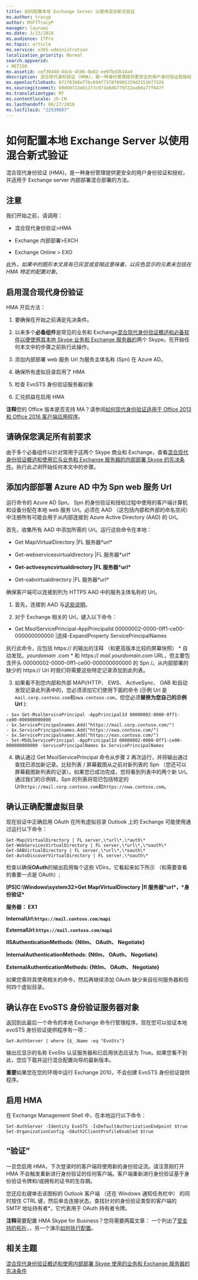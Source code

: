 ```yaml
---
title: 如何配置本地 Exchange Server 以使用混合新式验证
ms.author: tracyp
author: MSFTTracyP
manager: laurawi
ms.date: 3/23/2018
ms.audience: ITPro
ms.topic: article
ms.service: o365-administration
localization_priority: Normal
search.appverid:
- MET150
ms.assetid: cef3044d-d4cb-4586-8e82-ee97bd3b14ad
description: 混合现代身份验证 (HMA)，是一种身份管理提供更安全的用户身份验证和授权，并适用于 Exchange server 内部部署混合部署的方法。
ms.openlocfilehash: 871f03b8e776c694f7378f6905259d21516f7326
ms.sourcegitcommit: 69d60723e611f3c973a6d6779722aa9da77f647f
ms.translationtype: MT
ms.contentlocale: zh-CN
ms.lasthandoff: 08/27/2018
ms.locfileid: "22539687"
---
```

# <a name="how-to-configure-exchange-server-on-premises-to-use-hybrid-modern-authentication"></a>如何配置本地 Exchange Server 以使用混合新式验证

混合现代身份验证 (HMA)，是一种身份管理提供更安全的用户身份验证和授权，并适用于 Exchange server 内部部署混合部署的方法。
  
## <a name="fyi"></a>注意

我们开始之前，请调用：
  
- 混合现代身份验证\>HMA
    
- Exchange 内部部署\>EXCH
    
- Exchange Online \> EXO
    
此外，*如果中的图形本文具有已灰显或变暗这意味着，以灰色显示的元素未包括在 HMA 特定的配置对象*。 
  
## <a name="enabling-hybrid-modern-authentication"></a>启用混合现代身份验证

HMA 开启方法：
  
1. 要确保在开始之前满足先决条件。
    
1. 以来多个**必备组件**是常见的业务和 Exchange[混合现代身份验证概述和必备软件以便使用其本地 Skype 业务和 Exchange 服务器的](hybrid-modern-auth-overview.md)两个 Skype。在开始任何本文中的步骤之前执行此操作。
    
2. 添加内部部署 web 服务 Url 为服务主体名称 (Spn) 在 Azure AD。
    
3. 确保所有虚拟目录启用了 HMA
    
4. 检查 EvoSTS 身份验证服务器对象
    
5. 汇兑损益在启用 HMA
    
 **注释**您的 Office 版本是否支持 MA？请参阅[如何现代身份验证适用于 Office 2013 和 Office 2016 客户端应用程序](modern-auth-for-office-2013-and-2016.md)。
  
## <a name="make-sure-you-meet-all-the-pre-reqs"></a>请确保您满足所有前要求

由于多个必备组件以针对常用于这两个 Skype 商业和 Exchange，查看[混合现代身份验证概述和使用它与业务和 Exchange 服务器的内部部署 Skype 的先决条件](hybrid-modern-auth-overview.md)。执行此*之前*开始任何本文中的步骤。 
  
## <a name="add-on-premises-web-service-urls-as-spns-in-azure-ad"></a>添加内部部署 Azure AD 中为 Spn web 服务 Url

运行命令的 Azure AD Spn。 Spn 的身份验证和授权过程中使用的客户端计算机和设备分配在本地 web 服务 Url。必须在 AAD （这包括内部和外部的命名空间） 中注册所有可能会用于从内部连接到 Azure Active Directory (AAD) 的 Url。
  
首先，收集所有 AAD 中添加所需的 Url。运行这些命令在本地：
  
- Get MapiVirtualDirectory |FL 服务器\*url\*
    
- Get-webservicesvirtualdirectory |FL 服务器\*url\*
    
- **Get-activesyncvirtualdirectory |FL 服务器\*url\***
    
- Get-oabvirtualdirectory |FL 服务器\*url\*
    
确保客户端可以连接到列为 HTTPS AAD 中的服务主体名称的 Url。
  
1. 首先，连接到 AAD 与[这些说明](https://docs.microsoft.com/en-us/office365/enterprise/powershell/connect-to-office-365-powershell)。
    
2. 对于 Exchange 相关的 Url，键入以下命令：
    
- Get MsolServicePrincipal-AppPrincipalId 00000002-0000-0ff1-ce00-000000000000 |选择-ExpandProperty ServicePrincipalNames
    
执行此命令，应包括 https:// 的输出的注释 （和更高版本比较的屏幕快照） * 自动发现。*yourdomain* .com * 和 https:// *mail.yourdomain.com* URL，但主要包含开头 00000002-0000-0ff1-ce00-000000000000 的 Spn /。从内部部署的缺少的 https:// Url 时我们将需要这些特定记录添加到此列表。 
  
3. 如果看不到您内部和外部 MAPI/HTTP、 EWS、 ActiveSync、 OAB 和自动发现记录此列表中的，您必须添加它们使用下面的命令 (示例 Url 是`mail.corp.contoso.com`和`owa.contoso.com`，但您必须**替换为您自己的示例 Url** ): </br>
```
- $x= Get-MsolServicePrincipal -AppPrincipalId 00000002-0000-0ff1-ce00-000000000000   
- $x.ServicePrincipalnames.Add("https://mail.corp.contoso.com/")
- $x.ServicePrincipalnames.Add("https://owa.contoso.com/")
- $x.ServicePrincipalnames.Add("https://eas.contoso.com/")
- Set-MSOLServicePrincipal -AppPrincipalId 00000002-0000-0ff1-ce00-000000000000 -ServicePrincipalNames $x.ServicePrincipalNames
```
 
4. 确认通过 Get MsolServicePrincipal 命令从步骤 2 再次运行，并将输出通过查找已添加新记录。比较列表 / 屏幕截图从之前对新列表的 Spn （您还可以屏幕截图新列表的记录）。如果您已成功完成，您将看到列表中的两个新 Url。通过我们的示例转，Spn 的列表将现已包括特定的 Url`https://mail.corp.contoso.com`和`https://owa.contoso.com`。 
  
## <a name="verify-virtual-directories-are-properly-configured"></a>确认正确配置虚拟目录

现在验证中正确启用 OAuth 在所有虚拟目录 Outlook 上的 Exchange 可能使用通过运行以下命令：

```
Get-MapiVirtualDirectory | FL server,\*url\*,\*auth\* 
Get-WebServicesVirtualDirectory | FL server,\*url\*,\*oauth\*
Get-OABVirtualDirectory | FL server,\*url\*,\*oauth\*
Get-AutoDiscoverVirtualDirectory | FL server,\*oauth\*
```

检查以确保**OAuth**的输出启用每个这些 VDirs，它看起来如下所示 （和需要查看的重要一点是 OAuth）; 
  
 **[PS]C:\Windows\system32\>Get MapiVirtualDirectory |fl 服务器\*url\*，\*身份验证\***
  
 **服务器： EX1**
  
 **InternalUrl:`https://mail.contoso.com/mapi`**
  
 **ExternalUrl:`https://mail.contoso.com/mapi`**
  
 **IISAuthenticationMethods: {Ntlm、 OAuth、 Negotiate}**
  
 **InternalAuthenticationMethods: {Ntlm、 OAuth、 Negotiate}**
  
 **ExternalAuthenticationMethods: {Ntlm、 OAuth、 Negotiate}**
  
如果您需将其使用相关的命令，然后再继续添加 OAuth 缺少来自任何服务器和任何四个虚拟目录。
  
## <a name="confirm-the-evosts-auth-server-object-is-present"></a>确认存在 EvoSTS 身份验证服务器对象

返回到此最后一个命令的本地 Exchange 命令行管理程序。现在您可以验证本地 evoSTS 身份验证提供程序有一项：
  
`Get-AuthServer | where {$_.Name -eq "EvoSts"}`
    
输出应显示的名称 EvoSts 认证服务器和已启用状态应该为 True。如果您看不到此，您应下载并运行混合配置向导的最新版本。
  
 **重要**如果您在您的环境中运行 Exchange 2010，不会创建 EvoSTS 身份验证提供程序。 
  
## <a name="enable-hma"></a>启用 HMA

在 Exchange Management Shell 中，在本地运行以下命令：

```
Set-AuthServer -Identity EvoSTS -IsDefaultAuthorizationEndpoint $true  
Set-OrganizationConfig -OAuth2ClientProfileEnabled $true
```
    
## <a name="verify"></a>“验证”

一旦您启用 HMA，下次登录时的客户端将使用新的身份验证流。请注意刚打开 HMA 不会触发重新进行身份验证的任何客户端。客户端重新进行身份验证基于身份验证令牌和/或拥有的证书的生存期。
  
您还应右键单击该图标的 Outlook 客户端 （还在 Windows 通知任务栏中） 的同时按住 CTRL 键，然后单击连接状态。查找针对的身份验证类型的客户端的 SMTP 地址持有者\*，它代表用于 OAuth 持有者令牌。
  
 **注释**需要配置 HMA Skype for Business？您将需要两篇文章： 一个列出了[受支持的拓扑](https://technet.microsoft.com/en-us/library/mt803262.aspx)，，另一个演示[如何执行配置](configure-skype-for-business-for-hybrid-modern-authentication.md)。
  

## <a name="related-topics"></a>相关主题

[混合现代身份验证概述和使用内部部署 Skype 使用的业务和 Exchange 服务器的先决条件](hybrid-modern-auth-overview.md) 
  

